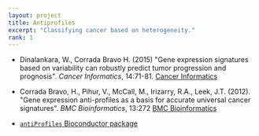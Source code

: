 ```yaml
---
layout: project
title: Antiprofiles
excerpt: "Classifying cancer based on heterogeneity."
rank: 1
---
```


- Dinalankara, W., Corrada Bravo H. (2015) "Gene expression signatures based on
variability can robustly predict tumor progression and prognosis". *Cancer Informatics*, 14:71-81. [Cancer Informatics](http://www.la-press.com/gene-expression-signatures-based-on-variability-can-robustly-predict-t-article-a4883)

- Corrada Bravo, H., Pihur, V., McCall, M., Irizarry, R.A., Leek,
J.T. (2012). "Gene expression anti-profiles as a basis for accurate
universal cancer signatures". *BMC Bioinformatics*, 13:272
[BMC Bioinformatics](http://www.biomedcentral.com/1471-2105/13/272/abstract)

- [`antiProfiles` Bioconductor package](http://bioconductor.org/packages/release/bioc/html/antiProfiles.html)
